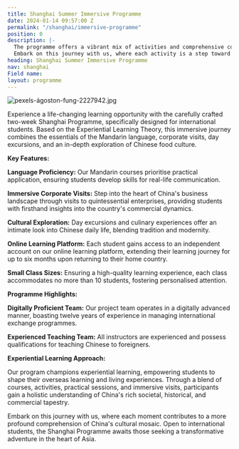 ```yaml
---
title: Shanghai Summer Immersive Programme
date: 2024-01-14 09:57:00 Z
permalink: "/shanghai/immersive-programme"
position: 0
description: |-
  The programme offers a vibrant mix of activities and comprehensive course designs, providing students with a profound understanding of Chinese culture. Beyond kindling interest, it establishes a robust foundation for their academic and career journey.
  Embark on this journey with us, where each activity is a step toward a more profound comprehension of China's rich societal, historical, and commercial tapestry
heading: Shanghai Summer Immersive Programme
nav: shanghai
Field name: 
layout: programme
---
```


![pexels-ágoston-fung-2227942.jpg](/uploads/pexels-%C3%A1goston-fung-2227942.jpg)

Experience a life-changing learning opportunity with the carefully crafted two-week Shanghai Programme, specifically designed for international students. Based on the Experiential Learning Theory, this immersive journey combines the essentials of the Mandarin language, corporate visits, day excursions, and an in-depth exploration of Chinese food culture.

**Key Features:**

**Language Proficiency:** Our Mandarin courses prioritise practical application, ensuring students develop skills for real-life communication.

**Immersive Corporate Visits:** Step into the heart of China's business landscape through visits to quintessential enterprises, providing students with firsthand insights into the country's commercial dynamics.

**Cultural Exploration:** Day excursions and culinary experiences offer an intimate look into Chinese daily life, blending tradition and modernity.

**Online Learning Platform:** Each student gains access to an independent account on our online learning platform, extending their learning journey for up to six months upon returning to their home country.

**Small Class Sizes:** Ensuring a high-quality learning experience, each class accommodates no more than 10 students, fostering personalised attention.

**Programme Highlights:**

**Digitally Proficient Team:** Our project team operates in a digitally advanced manner, boasting twelve years of experience in managing international exchange programmes.

**Experienced Teaching Team:** All instructors are experienced and possess qualifications for teaching Chinese to foreigners.

**Experiential Learning Approach:**

Our program champions experiential learning, empowering students to shape their overseas learning and living experiences. Through a blend of courses, activities, practical sessions, and immersive visits, participants gain a holistic understanding of China's rich societal, historical, and commercial tapestry.

Embark on this journey with us, where each moment contributes to a more profound comprehension of China's cultural mosaic. Open to international students, the Shanghai Programme awaits those seeking a transformative adventure in the heart of Asia.
